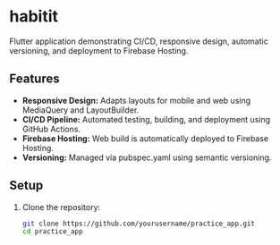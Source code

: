 # habitit

Flutter application demonstrating CI/CD, responsive design, automatic versioning, and deployment to Firebase Hosting.

## Features
- **Responsive Design:** Adapts layouts for mobile and web using MediaQuery and LayoutBuilder.
- **CI/CD Pipeline:** Automated testing, building, and deployment using GitHub Actions.
- **Firebase Hosting:** Web build is automatically deployed to Firebase Hosting.
- **Versioning:** Managed via pubspec.yaml using semantic versioning.

## Setup

1. Clone the repository:
   ```bash
   git clone https://github.com/yourusername/practice_app.git
   cd practice_app

